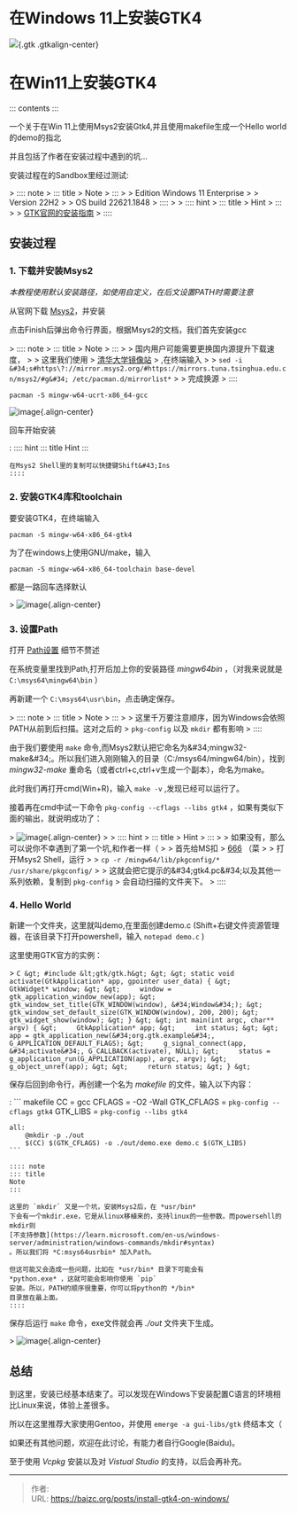 # 在Windows 11上安装GTK4


![](https://docs.gtk.org/gtk4/hello-world.png){.gtk .gtkalign-center}

# 在Win11上安装GTK4

::: contents
:::

一个关于在Win 11上使用Msys2安装Gtk4,并且使用makefile生成一个Hello
world的demo的指北

并且包括了作者在安装过程中遇到的坑\...

安装过程在的Sandbox里经过测试:

&gt; :::: note
&gt; ::: title
&gt; Note
&gt; :::
&gt;
&gt; Edition Windows 11 Enterprise
&gt;
&gt; Version 22H2
&gt;
&gt; OS build 22621.1848
&gt; ::::
&gt;
&gt; :::: hint
&gt; ::: title
&gt; Hint
&gt; :::
&gt;
&gt; [GTK官网的安装指南](https://www.gtk.org/docs/installations/windows/#using-gtk-from-msys2-packages)
&gt; ::::

## 安装过程

### 1. 下载并安装Msys2

*本教程使用默认安装路径，如使用自定义，在后文设置PATH时需要注意*

从官网下载 [Msys2](https://www.msys2.org/)，并安装

点击Finish后弹出命令行界面，根据Msys2的文档，我们首先安装gcc

&gt; :::: note
&gt; ::: title
&gt; Note
&gt; :::
&gt;
&gt; 国内用户可能需要更换国内源提升下载速度，
&gt;
&gt; 这里我们使用
&gt; [清华大学镜像站](https://mirrors.tuna.tsinghua.edu.cn/help/msys2/)
&gt; ,在终端输入
&gt;
&gt; `sed -i &#34;s#https\?://mirror.msys2.org/#https://mirrors.tuna.tsinghua.edu.cn/msys2/#g&#34; /etc/pacman.d/mirrorlist*`
&gt;
&gt; 完成换源
&gt; ::::

`pacman -S mingw-w64-ucrt-x86_64-gcc`

![image](/images/Msys2_install.png){.align-center}

回车开始安装

:   :::: hint
    ::: title
    Hint
    :::

    在Msys2 Shell里的复制可以快捷键Shift&#43;Ins
    ::::

### 2. 安装GTK4库和toolchain

要安装GTK4，在终端输入

`pacman -S mingw-w64-x86_64-gtk4`

为了在windows上使用GNU/make，输入

`pacman -S mingw-w64-x86_64-toolchain base-devel`

都是一路回车选择默认

&gt; ![image](/images/Msys2_tool-chain.png){.align-center}

### 3. 设置Path

打开
[Path设置](https://www.baidu.com/baidu?ie=utf-8&amp;wd=path%E8%AE%BE%E7%BD%AE)
细节不赘述

在系统变量里找到Path,打开后加上你的安装路径 *mingw64bin*
，（对我来说就是 `C:\msys64\mingw64\bin` ）

再新建一个 `C:\msys64\usr\bin`，点击确定保存。

&gt; :::: note
&gt; ::: title
&gt; Note
&gt; :::
&gt;
&gt; 这里千万要注意顺序，因为Windows会依照PATH从前到后扫描。这对之后的
&gt; `pkg-config` 以及 `mkdir` 都有影响
&gt; ::::

由于我们要使用 `make`
命令,而Msys2默认把它命名为\&#34;mingw32-make\&#34;。所以我们进入刚刚输入的目录（C:/msys64/mingw64/bin），找到
*mingw32-make* 重命名（或者ctrl&#43;c,ctrl&#43;v生成一个副本），命名为make。

此时我们再打开cmd(Win&#43;R)，输入 `make -v` ,发现已经可以运行了。

接着再在cmd中试一下命令 `pkg-config --cflags --libs gtk4`
，如果有类似下面的输出，就说明成功了：

&gt; ![image](/images/cmd_pkg-config.png){.align-center}
&gt;
&gt; :::: hint
&gt; ::: title
&gt; Hint
&gt; :::
&gt;
&gt; 如果没有，那么可以说你不幸遇到了第一个坑,和作者一样（
&gt;
&gt; 首先给MS扣
&gt; [666](https://img.devrant.com/devrant/rant/r_1093122_83dS9.jpg) （菜
&gt;
&gt; 打开Msys2 Shell，运行
&gt;
&gt; `cp -r /mingw64/lib/pkgconfig/* /usr/share/pkgconfig/`
&gt;
&gt; 这就会把它提示的\&#34;gtk4.pc\&#34;以及其他一系列依赖，复制到 `pkg-config`
&gt; 会自动扫描的文件夹下。
&gt; ::::

### 4. Hello World

新建一个文件夹，这里就叫demo,在里面创建demo.c
(Shift&#43;右键文件资源管理器，在该目录下打开powershell，输入
`notepad demo.c` )

这里使用GTK官方的实例：

&gt; ``` C
&gt; #include &lt;gtk/gtk.h&gt;
&gt;
&gt; static void activate(GtkApplication* app, gpointer user_data) {
&gt;     GtkWidget* window;
&gt;
&gt;     window = gtk_application_window_new(app);
&gt;     gtk_window_set_title(GTK_WINDOW(window), &#34;Window&#34;);
&gt;     gtk_window_set_default_size(GTK_WINDOW(window), 200, 200);
&gt;     gtk_widget_show(window);
&gt; }
&gt;
&gt; int main(int argc, char** argv) {
&gt;     GtkApplication* app;
&gt;     int status;
&gt;
&gt;     app = gtk_application_new(&#34;org.gtk.example&#34;, G_APPLICATION_DEFAULT_FLAGS);
&gt;     g_signal_connect(app, &#34;activate&#34;, G_CALLBACK(activate), NULL);
&gt;     status = g_application_run(G_APPLICATION(app), argc, argv);
&gt;     g_object_unref(app);
&gt;
&gt;     return status;
&gt; }
&gt; ```

保存后回到命令行，再创建一个名为 *makefile* 的文件，输入以下内容：

:   ``` makefile
    CC = gcc
    CFLAGS = -O2 -Wall
    GTK_CFLAGS = `pkg-config --cflags gtk4`
    GTK_LIBS = `pkg-config --libs gtk4`

    all:
        @mkdir -p ./out
        $(CC) $(GTK_CFLAGS) -o ./out/demo.exe demo.c $(GTK_LIBS)
    ```

    :::: note
    ::: title
    Note
    :::

    这里的 `mkdir` 又是一个坑，安装Msys2后，在 *usr/bin*
    下会有一个mkdir.exe，它是从linux移植来的，支持linux的一些参数。而powersehll的mkdir则
    [不支持参数](https://learn.microsoft.com/en-us/windows-server/administration/windows-commands/mkdir#syntax)
    。所以我们将 *C:msys64usrbin* 加入Path。

    但这可能又会造成一些问题，比如在 *usr/bin* 目录下可能会有
    *python.exe* ，这就可能会影响你使用 `pip`
    安装。所以，PATH的顺序很重要，你可以将python的 */bin*
    目录放在最上面。
    ::::

保存后运行 `make` 命令，exe文件就会再 *./out* 文件夹下生成。

&gt; ![image](/images/GTK_hello_world.png){.align-center}

## 总结

到这里，安装已经基本结束了。可以发现在Windows下安装配置C语言的环境相比Linux来说，体验上差很多。

所以在这里推荐大家使用Gentoo，并使用 `emerge -a gui-libs/gtk` 终结本文（

如果还有其他问题，欢迎在此讨论，有能力者自行Google(Baidu)。

至于使用 *Vcpkg* 安装以及对 *Vistual Studio* 的支持，以后会再补充。


---

> 作者:   
> URL: https://bajzc.org/posts/install-gtk4-on-windows/  

